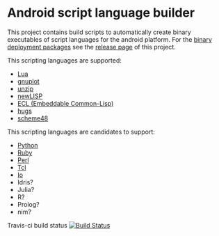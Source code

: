 # Android script language builder
This project contains build scripts to automatically create binary executables of script languages for the android platform.
For the [binary deployment packages](https://github.com/mneuroth/AndroidScriptLanguageBuilder/releases) see the [release page](https://github.com/mneuroth/AndroidScriptLanguageBuilder/releases) of this project.

This scripting languages are supported:
- [Lua](https://www.lua.org/)
- [gnuplot](http://gnuplot.info/)
- [unzip](http://infozip.sourceforge.net/UnZip.html)
- [newLISP](http://www.newlisp.org/)
- [ECL (Embeddable Common-Lisp)](https://common-lisp.net/project/ecl/)
- [hugs](https://www.haskell.org/hugs/)
- [scheme48](http://s48.org/)

This scripting languages are candidates to support: 
- [Python](https://www.python.org/)
- [Ruby](https://www.ruby-lang.org)
- [Perl](https://www.perl.org/)
- [Tcl](https://www.tcl-lang.org/)
- [Io](http://iolanguage.com/)
- Idris?
- Julia?
- R?
- Prolog?
- nim?

Travis-ci build status [![Build Status](https://travis-ci.org/mneuroth/androidscriptlanguagebuilder.svg?branch=master)](https://travis-ci.org/mneuroth/androidscriptlanguagebuilder)
